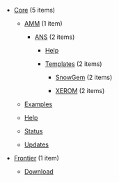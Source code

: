 - [Core](/docs/Core/README.md) <span class="sidebar-item-count">(5 items)</span>

  - [AMM](/docs/Core/AMM/README.md) <span class="sidebar-item-count">(1 item)</span>

    - [ANS](/docs/Core/AMM/ANS/README.md) <span class="sidebar-item-count">(2 items)</span>

      - [Help](/docs/Core/AMM/ANS/Help.md) 

      - [Templates](/docs/Core/AMM/ANS/Templates/README.md) <span class="sidebar-item-count">(2 items)</span>

        - [SnowGem](/docs/Core/AMM/ANS/Templates/SnowGem/README.md) <span class="sidebar-item-count">(2 items)</span>

        - [XEROM](/docs/Core/AMM/ANS/Templates/XEROM/README.md) <span class="sidebar-item-count">(2 items)</span>

  - [Examples](/docs/Core/Examples.md) 

  - [Help](/docs/Core/Help.md) 

  - [Status](/docs/Core/Status.md) 

  - [Updates](/docs/Core/Updates.md) 

- [Frontier](/docs/Frontier/README.md) <span class="sidebar-item-count">(1 item)</span>

  - [Download](/docs/Frontier/Download.md) 

